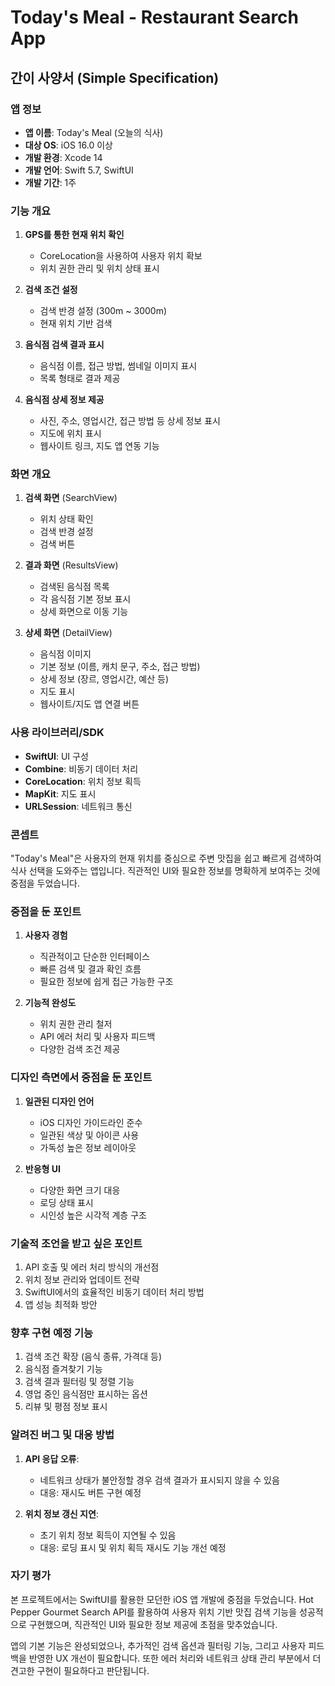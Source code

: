 # Today's Meal - Restaurant Search App

## 간이 사양서 (Simple Specification)

### 앱 정보
- **앱 이름**: Today's Meal (오늘의 식사)
- **대상 OS**: iOS 16.0 이상
- **개발 환경**: Xcode 14
- **개발 언어**: Swift 5.7, SwiftUI
- **개발 기간**: 1주

### 기능 개요
1. **GPS를 통한 현재 위치 확인**
   - CoreLocation을 사용하여 사용자 위치 확보
   - 위치 권한 관리 및 위치 상태 표시

2. **검색 조건 설정**
   - 검색 반경 설정 (300m ~ 3000m)
   - 현재 위치 기반 검색

3. **음식점 검색 결과 표시**
   - 음식점 이름, 접근 방법, 썸네일 이미지 표시
   - 목록 형태로 결과 제공

4. **음식점 상세 정보 제공**
   - 사진, 주소, 영업시간, 접근 방법 등 상세 정보 표시
   - 지도에 위치 표시
   - 웹사이트 링크, 지도 앱 연동 기능

### 화면 개요
1. **검색 화면** (SearchView)
   - 위치 상태 확인
   - 검색 반경 설정
   - 검색 버튼

2. **결과 화면** (ResultsView)
   - 검색된 음식점 목록
   - 각 음식점 기본 정보 표시
   - 상세 화면으로 이동 기능

3. **상세 화면** (DetailView)
   - 음식점 이미지
   - 기본 정보 (이름, 캐치 문구, 주소, 접근 방법)
   - 상세 정보 (장르, 영업시간, 예산 등)
   - 지도 표시
   - 웹사이트/지도 앱 연결 버튼

### 사용 라이브러리/SDK
- **SwiftUI**: UI 구성
- **Combine**: 비동기 데이터 처리
- **CoreLocation**: 위치 정보 획득
- **MapKit**: 지도 표시
- **URLSession**: 네트워크 통신

### 콘셉트
"Today's Meal"은 사용자의 현재 위치를 중심으로 주변 맛집을 쉽고 빠르게 검색하여 식사 선택을 도와주는 앱입니다. 직관적인 UI와 필요한 정보를 명확하게 보여주는 것에 중점을 두었습니다.

### 중점을 둔 포인트
1. **사용자 경험**
   - 직관적이고 단순한 인터페이스
   - 빠른 검색 및 결과 확인 흐름
   - 필요한 정보에 쉽게 접근 가능한 구조

2. **기능적 완성도**
   - 위치 권한 관리 철저
   - API 에러 처리 및 사용자 피드백
   - 다양한 검색 조건 제공

### 디자인 측면에서 중점을 둔 포인트
1. **일관된 디자인 언어**
   - iOS 디자인 가이드라인 준수
   - 일관된 색상 및 아이콘 사용
   - 가독성 높은 정보 레이아웃

2. **반응형 UI**
   - 다양한 화면 크기 대응
   - 로딩 상태 표시
   - 시인성 높은 시각적 계층 구조

### 기술적 조언을 받고 싶은 포인트
1. API 호출 및 에러 처리 방식의 개선점
2. 위치 정보 관리와 업데이트 전략
3. SwiftUI에서의 효율적인 비동기 데이터 처리 방법
4. 앱 성능 최적화 방안

### 향후 구현 예정 기능
1. 검색 조건 확장 (음식 종류, 가격대 등)
2. 음식점 즐겨찾기 기능
3. 검색 결과 필터링 및 정렬 기능
4. 영업 중인 음식점만 표시하는 옵션
5. 리뷰 및 평점 정보 표시

### 알려진 버그 및 대응 방법
1. **API 응답 오류**: 
   - 네트워크 상태가 불안정할 경우 검색 결과가 표시되지 않을 수 있음
   - 대응: 재시도 버튼 구현 예정

2. **위치 정보 갱신 지연**:
   - 초기 위치 정보 획득이 지연될 수 있음
   - 대응: 로딩 표시 및 위치 획득 재시도 기능 개선 예정

### 자기 평가
본 프로젝트에서는 SwiftUI를 활용한 모던한 iOS 앱 개발에 중점을 두었습니다. Hot Pepper Gourmet Search API를 활용하여 사용자 위치 기반 맛집 검색 기능을 성공적으로 구현했으며, 직관적인 UI와 필요한 정보 제공에 초점을 맞추었습니다. 

앱의 기본 기능은 완성되었으나, 추가적인 검색 옵션과 필터링 기능, 그리고 사용자 피드백을 반영한 UX 개선이 필요합니다. 또한 에러 처리와 네트워크 상태 관리 부분에서 더 견고한 구현이 필요하다고 판단됩니다. 